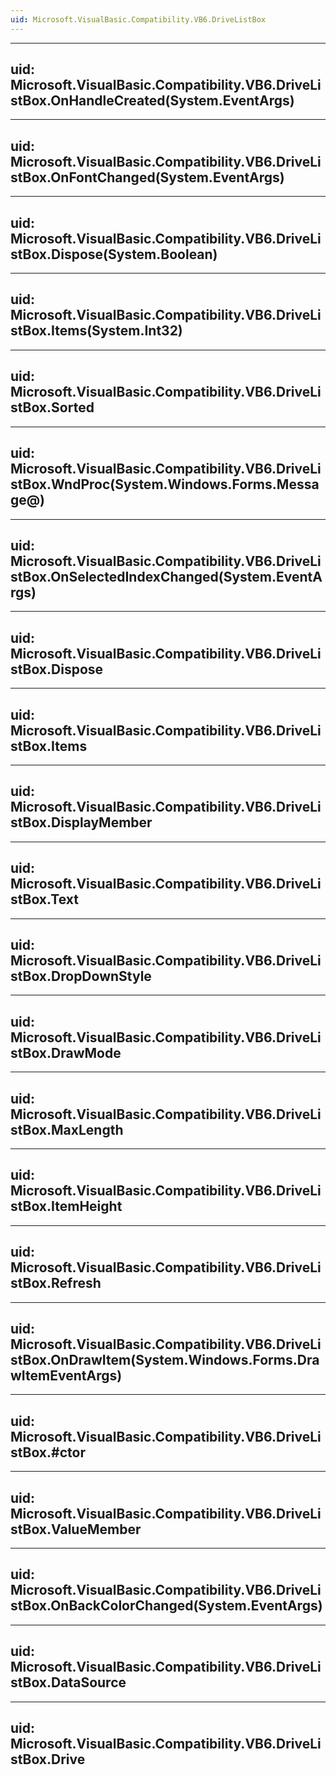 ```yaml
---
uid: Microsoft.VisualBasic.Compatibility.VB6.DriveListBox
---
```


---
uid: Microsoft.VisualBasic.Compatibility.VB6.DriveListBox.OnHandleCreated(System.EventArgs)
---

---
uid: Microsoft.VisualBasic.Compatibility.VB6.DriveListBox.OnFontChanged(System.EventArgs)
---

---
uid: Microsoft.VisualBasic.Compatibility.VB6.DriveListBox.Dispose(System.Boolean)
---

---
uid: Microsoft.VisualBasic.Compatibility.VB6.DriveListBox.Items(System.Int32)
---

---
uid: Microsoft.VisualBasic.Compatibility.VB6.DriveListBox.Sorted
---

---
uid: Microsoft.VisualBasic.Compatibility.VB6.DriveListBox.WndProc(System.Windows.Forms.Message@)
---

---
uid: Microsoft.VisualBasic.Compatibility.VB6.DriveListBox.OnSelectedIndexChanged(System.EventArgs)
---

---
uid: Microsoft.VisualBasic.Compatibility.VB6.DriveListBox.Dispose
---

---
uid: Microsoft.VisualBasic.Compatibility.VB6.DriveListBox.Items
---

---
uid: Microsoft.VisualBasic.Compatibility.VB6.DriveListBox.DisplayMember
---

---
uid: Microsoft.VisualBasic.Compatibility.VB6.DriveListBox.Text
---

---
uid: Microsoft.VisualBasic.Compatibility.VB6.DriveListBox.DropDownStyle
---

---
uid: Microsoft.VisualBasic.Compatibility.VB6.DriveListBox.DrawMode
---

---
uid: Microsoft.VisualBasic.Compatibility.VB6.DriveListBox.MaxLength
---

---
uid: Microsoft.VisualBasic.Compatibility.VB6.DriveListBox.ItemHeight
---

---
uid: Microsoft.VisualBasic.Compatibility.VB6.DriveListBox.Refresh
---

---
uid: Microsoft.VisualBasic.Compatibility.VB6.DriveListBox.OnDrawItem(System.Windows.Forms.DrawItemEventArgs)
---

---
uid: Microsoft.VisualBasic.Compatibility.VB6.DriveListBox.#ctor
---

---
uid: Microsoft.VisualBasic.Compatibility.VB6.DriveListBox.ValueMember
---

---
uid: Microsoft.VisualBasic.Compatibility.VB6.DriveListBox.OnBackColorChanged(System.EventArgs)
---

---
uid: Microsoft.VisualBasic.Compatibility.VB6.DriveListBox.DataSource
---

---
uid: Microsoft.VisualBasic.Compatibility.VB6.DriveListBox.Drive
---
